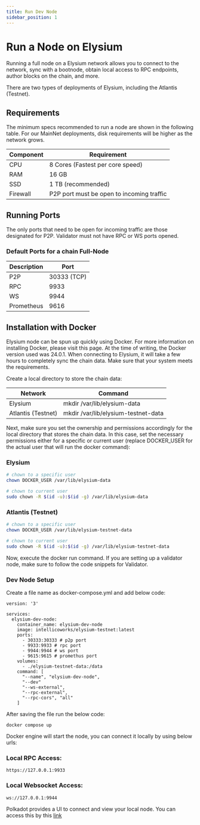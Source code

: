 ```yaml
---
title: Run Dev Node
sidebar_position: 1
---
```


# Run a Node on Elysium

Running a full node on a Elysium network allows you to connect to the network, sync with a bootnode, obtain local access
to RPC endpoints, author blocks on the chain, and more.

There are two types of deployments of Elysium, including the Atlantis (Testnet).

## Requirements

The minimum specs recommended to run a node are shown in the following table. For our MainNet
deployments, disk requirements will be higher as the network grows.

| Component | Requirement                                                                              |
|-----------|------------------------------------------------------------------------------------------|
| CPU       | 8 Cores (Fastest per core speed)                                                         | 
| RAM       | 16 GB                                                                                    |
| SSD       | 1 TB (recommended)                                                                       |
| Firewall  | P2P port must be open to incoming traffic |

## Running Ports

The only ports that need to be open for incoming traffic are those designated for P2P. Validator must not have RPC or WS
ports opened.

### Default Ports for a chain Full-Node

| Description | Port        |
|-------------|-------------|
| P2P         | 30333 (TCP) | 
| RPC         | 9933        |
| WS          | 9944        |
| Prometheus  | 9616        |

## Installation with Docker

Elysium node can be spun up quickly using Docker. For more information on installing Docker, please visit this page.
At the time of writing, the Docker version used was 24.0.1. When connecting to Elysium, it will take a few hours to
completely sync the chain data. Make sure that your system meets the requirements.

Create a local directory to store the chain data:

| Network            | Command                             |
|--------------------|-------------------------------------|
| Elysium            | mkdir /var/lib/elysium-data         | 
| Atlantis (Testnet) | mkdir /var/lib/elysium-testnet-data |

Next, make sure you set the ownership and permissions accordingly for the local directory that stores the chain data. In
this case, set the necessary permissions either for a specific or current user (replace DOCKER_USER for the actual user
that will run the docker command):

### Elysium

```sh
# chown to a specific user
chown DOCKER_USER /var/lib/elysium-data

# chown to current user
sudo chown -R $(id -u):$(id -g) /var/lib/elysium-data
```

### Atlantis (Testnet)

```sh
# chown to a specific user
chown DOCKER_USER /var/lib/elysium-testnet-data

# chown to current user
sudo chown -R $(id -u):$(id -g) /var/lib/elysium-testnet-data
```

Now, execute the docker run command. If you are setting up a validator node, make sure to follow the code snippets for
Validator.

### Dev Node Setup
Create a file name as docker-compose.yml and add below code:
```docker compose file
version: '3'

services:
  elysium-dev-node:
    container_name: elysium-dev-node
    image: intellicoworks/elysium-testnet:latest
    ports:
      - 30333:30333 # p2p port
      - 9933:9933 # rpc port
      - 9944:9944 # ws port
      - 9615:9615 # promethus port
    volumes:
      - ./elysium-testnet-data:/data
    command: [
      "--name", "elysium-dev-node",
      "--dev"
      "--ws-external",
      "--rpc-external",
      "--rpc-cors", "all"
    ]
```
After saving the file run the below code:
```
docker compose up
```
Docker engine will start the node, you can connect it locally by using below urls:

### Local RPC Access:
```
https://127.0.0.1:9933
```
### Local Websocket Access:
```
ws://127.0.0.1:9944
```

Polkadot provides a UI to connect and view your local node. You can access this by this [link](https://polkadot.js.org/apps/?rpc=ws%3A%2F%2F127.0.0.1%3A9945#/explorer)
